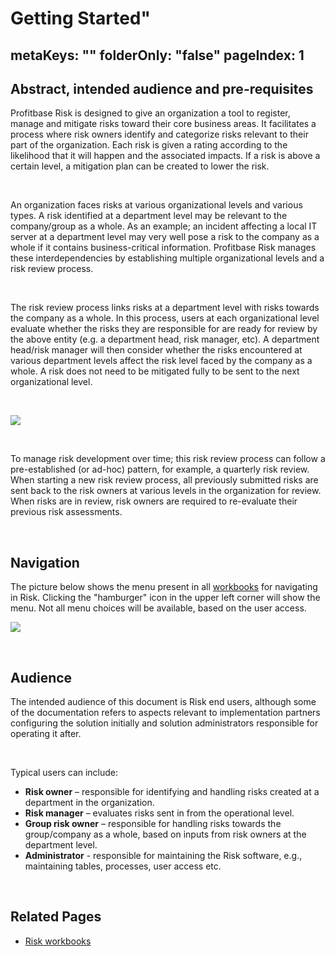 # Getting Started"
metaKeys: ""
folderOnly: "false"
pageIndex: 1
---

## Abstract, intended audience and pre-requisites

Profitbase Risk is designed to give an organization a tool to register, manage and mitigate risks toward their core business areas. It facilitates a process where risk owners identify and categorize risks relevant to their part of the organization. Each risk is given a rating according to the likelihood that it will happen and the associated impacts. If a risk is above a certain level, a mitigation plan can be created to lower the risk.

<br/>

An organization faces risks at various organizational levels and various types. A risk identified at a department level may be relevant to the company/group as a whole. As an example; an incident affecting a local IT server at a department level may very well pose a risk to the company as a whole if it contains business-critical information. Profitbase Risk manages these interdependencies by establishing multiple organizational levels and a risk review process.

<br/>

The risk review process links risks at a department level with risks towards the company as a whole. In this process, users at each organizational level evaluate whether the risks they are responsible for are ready for review by the above entity (e.g. a department head, risk manager, etc). A department head/risk manager will then consider whether the risks encountered at various department levels affect the risk level faced by the company as a whole. A risk does not need to be mitigated fully to be sent to the next organizational level.

<br/>

![](https://profitbasedocs.blob.core.windows.net/riskimages/risk-overview.png)

<br/>

To manage risk development over time; this risk review process can follow a pre-established (or ad-hoc) pattern, for example, a quarterly risk review. When starting a new risk review process, all previously submitted risks are sent back to the risk owners at various levels in the organization for review. When risks are in review, risk owners are required to re-evaluate their previous risk assessments.

<br/>

## Navigation

The picture below shows the menu present in all [workbooks](workbooks.md) for navigating in Risk. Clicking the "hamburger" icon in the upper left corner will show the menu. Not all menu choices will be available, based on the user access.

![](https://profitbasedocs.blob.core.windows.net/riskimages/risk-left-menu.png)

<br/>

## Audience

The intended audience of this document is Risk end users, although some of the documentation refers to aspects relevant to implementation partners configuring the solution initially and solution administrators responsible for operating it after.

<br/>

Typical users can include:

- **Risk owner** – responsible for identifying and handling risks created at a department in the organization.
- **Risk manager** – evaluates risks sent in from the operational level.
- **Group risk owner** – responsible for handling risks towards the group/company as a whole, based on inputs from risk owners at the department level.
- **Administrator** - responsible for maintaining the Risk software, e.g., maintaining tables, processes, user access etc.

<br/>

## Related Pages

- [Risk workbooks](workbooks.md)
